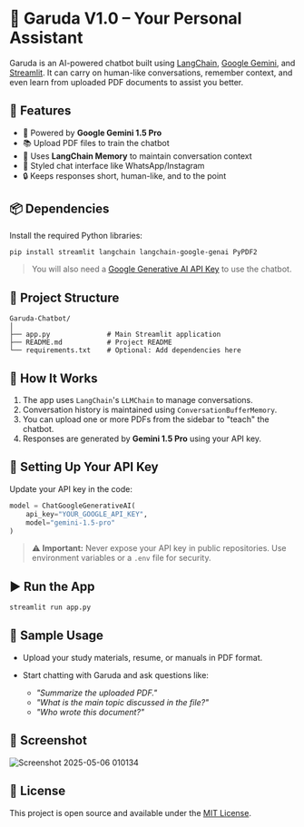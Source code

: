 # 🤖 Garuda V1.0 – Your Personal Assistant

Garuda is an AI-powered chatbot built using [LangChain](https://www.langchain.com/), [Google Gemini](https://ai.google.dev/), and [Streamlit](https://streamlit.io/). It can carry on human-like conversations, remember context, and even learn from uploaded PDF documents to assist you better.

## 🚀 Features

* 🤖 Powered by **Google Gemini 1.5 Pro**
* 📚 Upload PDF files to train the chatbot
* 🧠 Uses **LangChain Memory** to maintain conversation context
* 💬 Styled chat interface like WhatsApp/Instagram
* 🔒 Keeps responses short, human-like, and to the point

## 📦 Dependencies

Install the required Python libraries:

```bash
pip install streamlit langchain langchain-google-genai PyPDF2
```

> You will also need a [Google Generative AI API Key](https://ai.google.dev/) to use the chatbot.

## 📁 Project Structure

```
Garuda-Chatbot/
│
├── app.py              # Main Streamlit application
├── README.md           # Project README
└── requirements.txt    # Optional: Add dependencies here
```

## 🧠 How It Works

1. The app uses `LangChain`'s `LLMChain` to manage conversations.
2. Conversation history is maintained using `ConversationBufferMemory`.
3. You can upload one or more PDFs from the sidebar to "teach" the chatbot.
4. Responses are generated by **Gemini 1.5 Pro** using your API key.

## 🔑 Setting Up Your API Key

Update your API key in the code:

```python
model = ChatGoogleGenerativeAI(
    api_key="YOUR_GOOGLE_API_KEY", 
    model="gemini-1.5-pro"
)
```

> ⚠️ **Important:** Never expose your API key in public repositories. Use environment variables or a `.env` file for security.

## ▶️ Run the App

```bash
streamlit run app.py
```

## 🧪 Sample Usage

* Upload your study materials, resume, or manuals in PDF format.
* Start chatting with Garuda and ask questions like:

  * *"Summarize the uploaded PDF."*
  * *"What is the main topic discussed in the file?"*
  * *"Who wrote this document?"*

## 📸 Screenshot

![Screenshot 2025-05-06 010134](https://github.com/user-attachments/assets/75ecb84c-f5d4-4833-a6b5-bcebf5b96f00)


## 📄 License

This project is open source and available under the [MIT License](LICENSE).

